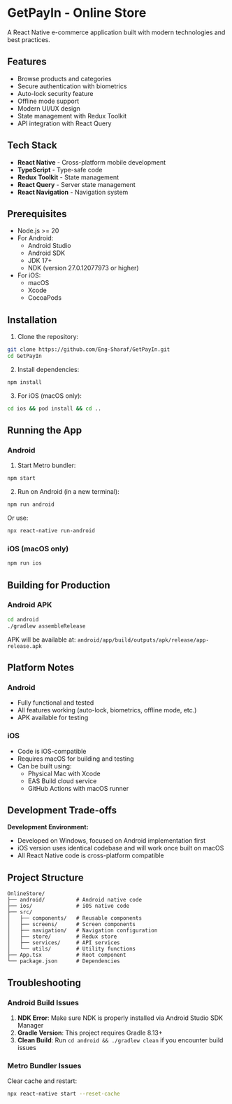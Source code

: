 # GetPayIn - Online Store

A React Native e-commerce application built with modern technologies and best practices.

## Features

-  Browse products and categories
-  Secure authentication with biometrics
-  Auto-lock security feature
-  Offline mode support
-  Modern UI/UX design
-  State management with Redux Toolkit
-  API integration with React Query

## Tech Stack

- **React Native** - Cross-platform mobile development
- **TypeScript** - Type-safe code
- **Redux Toolkit** - State management
- **React Query** - Server state management
- **React Navigation** - Navigation system

## Prerequisites

- Node.js >= 20
- For Android:
  - Android Studio
  - Android SDK
  - JDK 17+
  - NDK (version 27.0.12077973 or higher)
- For iOS:
  - macOS
  - Xcode
  - CocoaPods

## Installation

1. Clone the repository:
```bash
git clone https://github.com/Eng-Sharaf/GetPayIn.git
cd GetPayIn
```

2. Install dependencies:
```bash
npm install
```

3. For iOS (macOS only):
```bash
cd ios && pod install && cd ..
```

## Running the App

### Android

1. Start Metro bundler:
```bash
npm start
```

2. Run on Android (in a new terminal):
```bash
npm run android
```

Or use:
```bash
npx react-native run-android
```

### iOS (macOS only)
```bash
npm run ios
```

## Building for Production

### Android APK
```bash
cd android
./gradlew assembleRelease
```

APK will be available at: `android/app/build/outputs/apk/release/app-release.apk`

## Platform Notes

### Android
- Fully functional and tested
- All features working (auto-lock, biometrics, offline mode, etc.)
- APK available for testing

### iOS
- Code is iOS-compatible
- Requires macOS for building and testing
- Can be built using:
  - Physical Mac with Xcode
  - EAS Build cloud service
  - GitHub Actions with macOS runner

## Development Trade-offs

**Development Environment:**
- Developed on Windows, focused on Android implementation first
- iOS version uses identical codebase and will work once built on macOS
- All React Native code is cross-platform compatible

## Project Structure
```
OnlineStore/
├── android/          # Android native code
├── ios/              # iOS native code
├── src/
│   ├── components/   # Reusable components
│   ├── screens/      # Screen components
│   ├── navigation/   # Navigation configuration
│   ├── store/        # Redux store
│   ├── services/     # API services
│   └── utils/        # Utility functions
├── App.tsx           # Root component
└── package.json      # Dependencies
```

## Troubleshooting

### Android Build Issues

1. **NDK Error**: Make sure NDK is properly installed via Android Studio SDK Manager
2. **Gradle Version**: This project requires Gradle 8.13+
3. **Clean Build**: Run `cd android && ./gradlew clean` if you encounter build issues

### Metro Bundler Issues

Clear cache and restart:
```bash
npx react-native start --reset-cache
```
